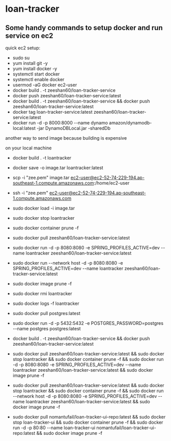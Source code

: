 # loan-tracker

## Some handy commands to setup docker and run service on ec2
quick ec2 setup:

- sudo su
- yum install git -y
- yum install docker -y
- systemctl start docker
- systemctl enable docker
- usermod -aG docker ec2-user
- docker build . -t zeeshan60/loan-tracker-service
- docker push zeeshan60/loan-tracker-service:latest
- docker build . -t zeeshan60/loan-tracker-service && docker push zeeshan60/loan-tracker-service:latest
- docker tag loan-tracker-service:latest zeeshan60/loan-tracker-service:latest
- docker run -d -p 8000:8000 --name dynamo  amazon/dynamodb-local:latest -jar DynamoDBLocal.jar -sharedDb


another way to send image because building is expensive

on your local machine
- docker build . -t loantracker
- docker save -o image.tar loantracker:latest
- scp -i "zee.pem" image.tar ec2-user@ec2-52-74-229-194.ap-southeast-1.compute.amazonaws.com:/home/ec2-user
- ssh -i "zee.pem" ec2-user@ec2-52-74-229-194.ap-southeast-1.compute.amazonaws.com
- sudo docker load -i image.tar
- sudo docker stop loantracker
- sudo docker container prune -f
- sudo docker pull zeeshan60/loan-tracker-service:latest
- sudo docker run -d -p 8080:8080 -e SPRING_PROFILES_ACTIVE=dev --name loantracker zeeshan60/loan-tracker-service:latest
- sudo docker run --network host -d -p 8080:8080 -e SPRING_PROFILES_ACTIVE=dev --name loantracker zeeshan60/loan-tracker-service:latest
- sudo docker image prune -f
- sudo docker rmi loantracker
- sudo docker logs -f loantracker
- sudo docker pull postgres:latest
- sudo docker run -d -p 5432:5432 -e POSTGRES_PASSWORD=postgres --name postgres postgres:latest

- docker build . -t zeeshan60/loan-tracker-service && docker push zeeshan60/loan-tracker-service:latest
- sudo docker pull zeeshan60/loan-tracker-service:latest && sudo docker stop loantracker && sudo docker container prune -f && sudo docker run -d -p 8080:8080 -e SPRING_PROFILES_ACTIVE=dev --name loantracker zeeshan60/loan-tracker-service:latest && sudo docker image prune -f
- sudo docker pull zeeshan60/loan-tracker-service:latest && sudo docker stop loantracker && sudo docker container prune -f && sudo docker run --network host -d -p 8080:8080 -e SPRING_PROFILES_ACTIVE=dev --name loantracker zeeshan60/loan-tracker-service:latest && sudo docker image prune -f
- sudo docker pull nomantufail/loan-tracker-ui-repo:latest && sudo docker stop loan-tracker-ui && sudo docker container prune -f && sudo docker run -d -p 80:80 --name loan-tracker-ui nomantufail/loan-tracker-ui-repo:latest && sudo docker image prune -f